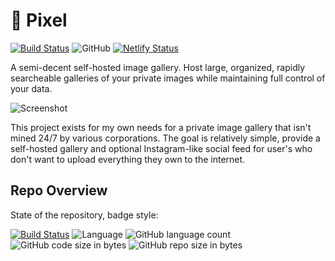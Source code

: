 # :space_invader: Pixel 
[![Build Status](https://img.shields.io/travis/com/Reisen/pixel/master.svg?style=flat-square)](https://travis-ci.com/Reisen/pixel)
![GitHub](https://img.shields.io/github/license/Reisen/pixel.svg?style=flat-square)
[![Netlify Status](https://api.netlify.com/api/v1/badges/fae31afd-3ec0-4de8-9204-48b437ce57b6/deploy-status)](https://pixelized.netlify.com/#/)

A semi-decent self-hosted image gallery. Host large, organized, rapidly searcheable galleries of your private images while maintaining full control of your data.

![Screenshot](https://user-images.githubusercontent.com/158967/53294123-86783800-37d8-11e9-8ff6-f3a744e6bfdb.png)

This project exists for my own needs for a private image gallery that isn't mined 24/7 by various corporations. The goal is relatively simple, provide a self-hosted gallery and optional Instagram-like social feed for user's who don't want to upload everything they own to the internet.


## Repo Overview

State of the repository, badge style:

[![Build Status](https://img.shields.io/travis/com/Reisen/pixel/master.svg?style=flat-square)](https://travis-ci.com/Reisen/pixel)
![Language](https://img.shields.io/badge/lang-haskell-blue.svg?style=flat-square)
![GitHub language count](https://img.shields.io/github/languages/count/Reisen/pixel.svg?style=flat-square)
![GitHub code size in bytes](https://img.shields.io/github/languages/code-size/Reisen/pixel.svg?style=flat-square)
![GitHub repo size in bytes](https://img.shields.io/github/repo-size/Reisen/pixel.svg?style=flat-square)
